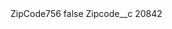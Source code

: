 <?xml version="1.0" encoding="UTF-8"?>
<CustomMetadata xmlns="http://soap.sforce.com/2006/04/metadata" xmlns:xsi="http://www.w3.org/2001/XMLSchema-instance" xmlns:xsd="http://www.w3.org/2001/XMLSchema">
    <label>ZipCode756</label>
    <protected>false</protected>
    <values>
        <field>Zipcode__c</field>
        <value xsi:type="xsd:string">20842</value>
    </values>
</CustomMetadata>
